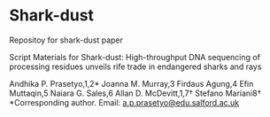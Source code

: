 # Shark-dust
Repositoy for shark-dust paper

Script Materials for
Shark-dust: High-throughput DNA sequencing of processing residues unveils rife trade in endangered sharks and rays

Andhika P. Prasetyo,1,2* Joanna M. Murray,3 Firdaus Agung,4 Efin Muttaqin,5 Naiara G. Sales,6 Allan D. McDevitt,1,7† Stefano Mariani8†
*Corresponding author. Email: a.p.prasetyo@edu.salford.ac.uk

